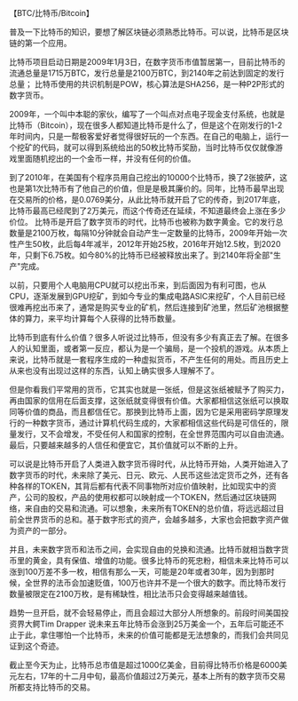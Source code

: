 【BTC/比特币/Bitcoin】

普及一下比特币的知识，要想了解区块链必须熟悉比特币。可以说，比特币是区块链的第一个应用。

比特币项目启动日期是2009年1月3日，在数字货币市值暂居第一，目前比特币的流通总量是1715万BTC，发行总量是2100万BTC，到2140年之前达到固定的发行总量；
比特币使用的共识机制是POW，核心算法是SHA256，是一种P2P形式的数字货币。
	
2009年，一个叫中本聪的家伙，编写了一个叫点对点电子现金支付系统，也就是比特币（Bitcoin），现在很多人都知道比特币是什么了，但是这个在刚发行的1-2年时间内，只是一帮极客爱好者觉得很好玩的一个东西。在自己的电脑上，运行一个挖矿的代码，就可以得到系统给出的50枚比特币奖励，当时比特币仅仅就像游戏里面随机挖出的一个金币一样，并没有任何的价值。
	
到了2010年，在美国有个程序员用自己挖出的10000个比特币，换了2张披萨，这也是第1次比特币有了他自己的价值，但是是极其廉价的。同年，比特币最早出现在交易所的价格，是0.0769美分，从此比特币就开启了它的传奇，到2017年底，比特币最高已经爬到了2万美元，而这个传奇还在延续，不知道最终会上涨在多少价位。
比特币是开启了数字货币的时代，比特币也被称为数字黄金。它的发行总数量是2100万枚，每隔10分钟就会自动产生一定数量的比特币，2009年开始一次性产生50枚，此后每4年减半，2012年开始25枚，2016年开始12.5枚，到2020年，只剩下6.75枚。如今80%的比特币已经被释放出来了。到2140年将全部"生产"完成。

以前，只要用个人电脑用CPU就可以挖出币来，到后面因为有利可图，也从CPU，逐渐发展到GPU挖矿，到如今专业的集成电路ASIC来挖矿，个人目前已经很难再挖出币来了，通常是购买专业的矿机，然后连接到矿池里，然后矿池根据整体的算力，来平均计算每个人获得的比特币数量。
	
比特币到底有什么价值？很多人听说过比特币，但没有多少有真正去了解。在很多人的认知里面，或者第一反应，都认为是一个骗局，是一个投机的游戏。从本质上来说，比特币就是一套程序生成的一种虚拟货币，不产生任何的用处。而且历史上从来也没有出现过这样的东西，认知上确实很多人理解不了。
	
但是你看我们平常用的货币，它其实也就是一张纸，但是这张纸被赋予了购买力，再由国家的信用在后面支撑，这张纸就变得很有价值。大家都相信这张纸可以换取同等价值的商品，而且都信任它。那换到比特币上面，因为它是采用密码学原理发行的一种数字货币，通过计算机代码生成的，大家都相信这些代码是可信任的，限量发行，又不会增发，不受任何人和国家的控制，在全世界范围内可以自由流通。最后，只要越来越多的人信任和便宜它，其价值就可以不断的上升。
	
可以说是比特币开启了人类进入数字货币得时代，从比特币开始，人类开始进入了数字货币的时代，未来除了美元、日元、欧元、人民币这些法定货币之外，还有各种各样的TOKEN，其背后都有代表不同事物所对应价值映射，比如现实中的资产，公司的股权，产品的使用权都可以映射成一个TOKEN，然后通过区块链网络，来自由的交易和流通。可以想象，未来所有TOKEN的总价值，将远远超过目前全世界货币的总和。基于数字形式的资产，会越多越多，大家也会把数字资产做为资产的一部分。
	
并且，未来数字货币和法币之间，会实现自由的兑换和流通。比特币就相当数字货币里的黄金，具有保值、增值的功能。很多比特币的死忠粉，相信未来比特币可以涨到100万差不多一枚，相信有那么一天，可能是20年或者30年，因为到那时候，全世界的法币会加速贬值，100万也许并不是一个很大的数字。而比特币发行数量被限定在2100万枚，是有稀缺性，相比法币只会变得越来越值钱。
	
趋势一旦开启，就不会轻易停止，而且会超过大部分人所想象的。前段时间美国投资界大鳄Tim Drapper 说未来五年比特币会涨到25万美金一个，五年后可能还不止于此，拿住哪怕一个比特币，未来的价值可能都是无法想象的，而我们会共同见证到这个奇迹。

截止至今天为止，比特币总市值是超过1000亿美金，目前得比特币价格是6000美元左右，17年的十二月中旬，最高价值超过2万美元，基本上所有的数字货币交易所都支持比特币的交易。

